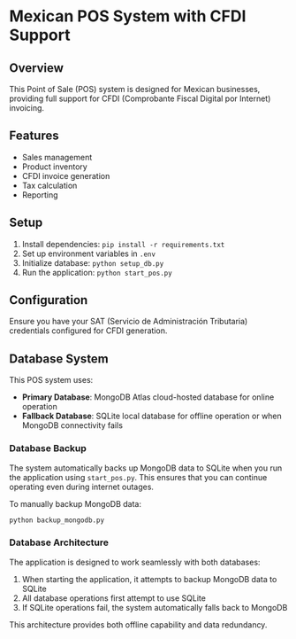# Mexican POS System with CFDI Support

## Overview
This Point of Sale (POS) system is designed for Mexican businesses, providing full support for CFDI (Comprobante Fiscal Digital por Internet) invoicing.

## Features
- Sales management
- Product inventory
- CFDI invoice generation
- Tax calculation
- Reporting

## Setup
1. Install dependencies: `pip install -r requirements.txt`
2. Set up environment variables in `.env`
3. Initialize database: `python setup_db.py`
4. Run the application: `python start_pos.py`

## Configuration
Ensure you have your SAT (Servicio de Administración Tributaria) credentials configured for CFDI generation.

## Database System
This POS system uses:
- **Primary Database**: MongoDB Atlas cloud-hosted database for online operation
- **Fallback Database**: SQLite local database for offline operation or when MongoDB connectivity fails

### Database Backup
The system automatically backs up MongoDB data to SQLite when you run the application using `start_pos.py`. This ensures that you can continue operating even during internet outages.

To manually backup MongoDB data:
```bash
python backup_mongodb.py
```

### Database Architecture
The application is designed to work seamlessly with both databases:
1. When starting the application, it attempts to backup MongoDB data to SQLite
2. All database operations first attempt to use SQLite
3. If SQLite operations fail, the system automatically falls back to MongoDB

This architecture provides both offline capability and data redundancy.
